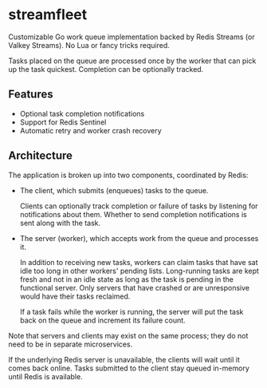 # streamfleet

Customizable Go work queue implementation backed by Redis Streams (or Valkey Streams). No Lua or fancy tricks required.

Tasks placed on the queue are processed once by the worker that can pick up the task quickest.
Completion can be optionally tracked.

## Features

 - Optional task completion notifications
 - Support for Redis Sentinel
 - Automatic retry and worker crash recovery

## Architecture

The application is broken up into two components, coordinated by Redis:

 - The client, which submits (enqueues) tasks to the queue.
   
   Clients can optionally track completion or failure of tasks by listening for notifications about them.
   Whether to send completion notifications is sent along with the task.

 - The server (worker), which accepts work from the queue and processes it.

   In addition to receiving new tasks, workers can claim tasks that have sat idle too long in other workers' pending lists.
   Long-running tasks are kept fresh and not in an idle state as long as the task is pending in the functional server.
   Only servers that have crashed or are unresponsive would have their tasks reclaimed.

   If a task fails while the worker is running, the server will put the task back on the queue and increment its failure count.

Note that servers and clients may exist on the same process; they do not need to be in separate microservices.

If the underlying Redis server is unavailable, the clients will wait until it comes back online.
Tasks submitted to the client stay queued in-memory until Redis is available.
